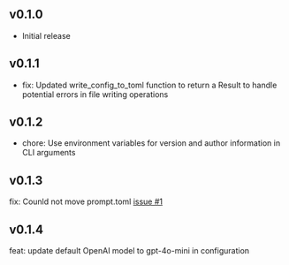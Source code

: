 ## v0.1.0

- Initial release

## v0.1.1

- fix: Updated write_config_to_toml function to return a Result to handle potential errors in file writing operations

## v0.1.2

- chore: Use environment variables for version and author information in CLI arguments

## v0.1.3

fix: Counld not move prompt.toml [issue #1](https://github.com/yzzting/commit_crafter/issues/1)

## v0.1.4

feat: update default OpenAI model to gpt-4o-mini in configuration
